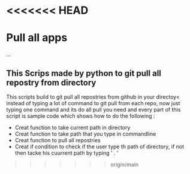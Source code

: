 <<<<<<< HEAD
=======
# Pull all apps

...
## This Scrips made by python to git pull all repostry from directory

This scripts build to git pull all repostries from github in your directoy< instead of typing
a lot of command to git pull from each repo, now just typing one command and its do all pull you need 
and every part of this script is sample code which shows how to do the 
following :

* Creat function to take current path in directory
* Creat function to take path that you type in commandline
* Creat function to pull all repostries
* Creat if condition to check if the user type th path of directory, if not then tacke his cuurrent path by typing ' . '
  
>>>>>>> origin/main
